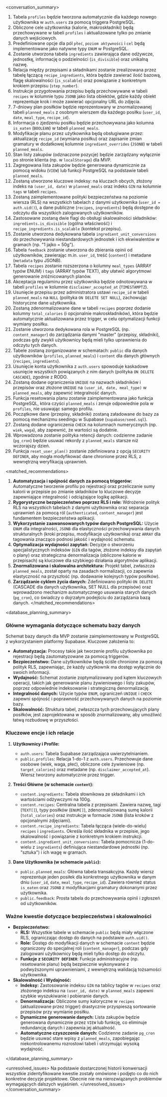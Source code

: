 <conversation_summary>
<decisions>

1.  Tabela `profiles` będzie tworzona automatycznie dla każdego nowego użytkownika w `auth.users` za pomocą triggera PostgreSQL.
2.  Obliczone cele użytkownika (kalorie, makroskładniki) będą przechowywane w tabeli `profiles` i aktualizowane tylko po zmianie danych wejściowych.
3.  Predefiniowane opcje dla pól `płeć`, `poziom aktywności` i `cel` będą implementowane jako natywne typy `ENUM` w PostgreSQL.
4.  Zostanie utworzona tabela `ingredients` zawierająca dane odżywcze, jednostkę, informację o podzielności (`is_divisible`) oraz unikalną nazwę.
5.  Relacja między przepisami a składnikami zostanie zrealizowana przez tabelę łączącą `recipe_ingredients`, która będzie zawierać ilość bazową, flagę skalowalności (`is_scalable`) oraz powiązanie z konkretnym krokiem przepisu (`step_number`).
6.  Instrukcje przygotowania przepisu będą przechowywane w tabeli `recipes` w kolumnie typu `JSONB` jako lista obiektów, gdzie każdy obiekt reprezentuje krok i może zawierać opcjonalny URL do zdjęcia.
7.  7-dniowy plan posiłków będzie reprezentowany w znormalizowanej tabeli `planned_meals` z osobnym wierszem dla każdego posiłku (`user_id`, `date`, `meal_type`, `recipe_id`).
8.  Informacja o zjedzeniu posiłku będzie przechowywana jako kolumna `is_eaten` (`BOOLEAN`) w tabeli `planned_meals`.
9.  Modyfikacje planu przez użytkownika będą obsługiwane przez: aktualizację `recipe_id` (wymiana posiłku) oraz zapisanie zmian gramatury w dodatkowej kolumnie `ingredient_overrides` (`JSONB`) w tabeli `planned_meals`.
10. Stan listy zakupów (odznaczone pozycje) będzie zarządzany wyłącznie po stronie klienta (np. w `localStorage`) dla MVP.
11. Zagregowana lista zakupów będzie generowana dynamicznie za pomocą widoku (`VIEW`) lub funkcji PostgreSQL na podstawie tabeli `planned_meals`.
12. Zostaną utworzone kluczowe indeksy: na kluczach obcych, złożony indeks na `(user_id, date)` w `planned_meals` oraz indeks `GIN` na kolumnie `tags` w tabeli `recipes`.
13. Zostaną zaimplementowane polityki bezpieczeństwa na poziomie wiersza (RLS) na wszystkich tabelach z danymi użytkownika (`user_id = auth.uid()`), a dane publiczne (`recipes`, `ingredients`) będą dostępne do odczytu dla wszystkich zalogowanych użytkowników.
14. Zastosowane zostaną dwie flagi do obsługi skalowalności składników: `ingredients.is_divisible` (ogólna właściwość) i `recipe_ingredients.is_scalable` (kontekst przepisu).
15. Zostanie utworzona dedykowana tabela `ingredient_unit_conversions` do przechowywania niestandardowych jednostek i ich ekwiwalentów w gramach (np. "1 jajko = 50g").
16. Tabela `feedback` zostanie utworzona do zbierania opinii od użytkowników, zawierając m.in. `user_id`, treść (`content`) i metadane (`metadata` typu JSONB).
17. Tabela `recipes` zostanie rozszerzona o kolumny `meal_types` (ARRAY typów ENUM) i `tags` (ARRAY typów TEXT), aby ułatwić algorytmowi generowanie zróżnicowanych planów.
18. Akceptacja regulaminu przez użytkownika będzie odnotowywana w tabeli `profiles` w kolumnie `disclaimer_accepted_at` (`TIMESTAMPTZ`).
19. Usunięcie przepisu przez administratora ustawi `recipe_id` w tabeli `planned_meals` na `NULL` (polityka `ON DELETE SET NULL`), zachowując historyczne dane użytkownika.
20. Zostaną zdenormalizowane dane w tabeli `recipes` poprzez dodanie kolumny `total_calories` (i opcjonalnie makroskładników), która będzie automatycznie aktualizowana przez trigger, w celu optymalizacji funkcji wymiany posiłku.
21. Zostanie utworzona dedykowana rola w PostgreSQL (np. `content_manager`) do zarządzania danymi "master" (przepisy, składniki), podczas gdy zwykli użytkownicy będą mieli tylko uprawnienia do odczytu tych danych.
22. Tabele zostaną zorganizowane w schematach: `public` dla danych użytkowników (`profiles`, `planned_meals`) i `content` dla danych głównych (`recipes`, `ingredients`).
23. Usunięcie konta użytkownika z `auth.users` spowoduje kaskadowe usunięcie wszystkich powiązanych z nim danych (polityka `ON DELETE CASCADE`), zgodnie z RODO.
24. Zostaną dodane ograniczenia `UNIQUE` na nazwach składników i przepisów oraz złożone `UNIQUE` na `(user_id, date, meal_type)` w `planned_meals`, aby zapewnić integralność danych.
25. Funkcja resetowania planu zostanie zaimplementowana jako funkcja PostgreSQL, która czyści `planned_meals` i zeruje odpowiednie pola w `profiles`, nie usuwając samego profilu.
26. Początkowe dane (przepisy, składniki) zostaną załadowane do bazy za pomocą mechanizmu seedingu w Supabase (`supabase/seed.sql`).
27. Zostaną dodane ograniczenia `CHECK` na kolumnach numerycznych (np. `wiek`, `waga`), aby zapewnić, że wartości są dodatnie.
28. Wprowadzona zostanie polityka retencji danych: codzienne zadanie (`pg_cron`) będzie usuwać rekordy z `planned_meals` starsze niż wczorajszy dzień.
29. Funkcja `reset_user_plan()` zostanie zdefiniowana z opcją `SECURITY DEFINER`, aby mogła modyfikować dane chronione przez RLS, z wewnętrzną weryfikacją uprawnień.
    </decisions>

<matched_recommendations>

1.  **Automatyzacja i spójność danych za pomocą triggerów:** Automatyczne tworzenie profilu po rejestracji oraz przeliczanie sumy kalorii w przepisie po zmianie składników to kluczowe decyzje zapewniające integralność i odciążające logikę aplikacji.
2.  **Rygorystyczne bezpieczeństwo poprzez RLS i role:** Wdrożenie polityk RLS na wszystkich tabelach z danymi użytkownika oraz separacja uprawnień za pomocą ról (`authenticated`, `content_manager`) jest fundamentem bezpieczeństwa aplikacji.
3.  **Wykorzystanie zaawansowanych typów danych PostgreSQL:** Użycie `ENUM` dla integralności, `JSONB` dla elastyczności przechowywania danych strukturalnych (kroki przepisu, modyfikacje użytkownika) oraz `ARRAY` dla tagowania znacząco podnosi jakość i wydajność schematu.
4.  **Optymalizacja wydajności zapytań:** Decyzje o stworzeniu specjalistycznych indeksów (`GIN` dla tagów, złożone indeksy dla zapytań o plany) oraz strategiczna denormalizacja (obliczone kalorie w przepisach) są kluczowe dla szybkiego działania algorytmów aplikacji.
5.  **Znormalizowana i skalowalna architektura:** Projekt tabel, zwłaszcza `planned_meals`, został oparty na zasadach normalizacji, co zapewnia elastyczność na przyszłość (np. dodawanie kolejnych typów posiłków).
6.  **Zarządzanie cyklem życia danych:** Zdefiniowano polityki `ON DELETE` (CASCADE dla danych użytkownika, SET NULL dla przepisów) oraz wprowadzono mechanizm automatycznego usuwania starych danych (`pg_cron`), co świadczy o dojrzałym podejściu do zarządzania bazą danych.
    </matched_recommendations>

<database_planning_summary>

### Główne wymagania dotyczące schematu bazy danych

Schemat bazy danych dla MVP zostanie zaimplementowany w PostgreSQL z wykorzystaniem platformy Supabase. Kluczowe założenia to:

- **Automatyzacja:** Procesy takie jak tworzenie profilu użytkownika po rejestracji będą zautomatyzowane za pomocą triggerów.
- **Bezpieczeństwo:** Dane użytkowników będą ściśle chronione za pomocą polityk RLS, zapewniając, że każdy użytkownik ma dostęp wyłącznie do swoich informacji.
- **Wydajność:** Schemat zostanie zoptymalizowany pod kątem kluczowych operacji, takich jak generowanie planu żywieniowego i listy zakupów, poprzez odpowiednie indeksowanie i strategiczną denormalizację.
- **Integralność danych:** Użycie typów `ENUM`, ograniczeń `UNIQUE` i `CHECK` zapewni spójność i poprawność przechowywanych danych na poziomie bazy.
- **Skalowalność:** Struktura tabel, zwłaszcza tych przechowujących plany posiłków, jest zaprojektowana w sposób znormalizowany, aby umożliwić łatwą rozbudowę w przyszłości.

### Kluczowe encje i ich relacje

1.  **Użytkownicy i Profile:**
    - `auth.users`: Tabela Supabase zarządzająca uwierzytelnianiem.
    - `public.profiles`: Relacja 1-do-1 z `auth.users`. Przechowuje dane osobowe (wiek, waga, płeć), obliczone cele żywieniowe (np. `target_calories`) oraz metadane (np. `disclaimer_accepted_at`). Wiersz tworzony automatycznie przez trigger.

2.  **Treści Główne (w schemacie `content`):**
    - `content.ingredients`: Tabela słownikowa ze składnikami i ich wartościami odżywczymi na 100g.
    - `content.recipes`: Centralna tabela z przepisami. Zawiera nazwę, tagi (`TEXT[]`), typy posiłków (`ENUM[]`), zdenormalizowaną sumę kalorii (`total_calories`) oraz instrukcje w formacie `JSONB` (lista kroków z opcjonalnymi zdjęciami).
    - `content.recipe_ingredients`: Tabela łącząca (wiele-do-wielu) `recipes` i `ingredients`. Określa ilość składnika w przepisie, jego skalowalność i powiązanie z konkretnym krokiem instrukcji.
    - `content.ingredient_unit_conversions`: Tabela pomocnicza (1-do-wielu z `ingredients`) definiująca niestandardowe jednostki (np. "sztuka") i ich wagę w gramach.

3.  **Dane Użytkownika (w schemacie `public`):**
    - `public.planned_meals`: Główna tabela transakcyjna. Każdy wiersz reprezentuje jeden posiłek dla konkretnego użytkownika w danym dniu (`user_id`, `date`, `meal_type`, `recipe_id`). Zawiera również status `is_eaten` oraz `JSONB` z modyfikacjami gramatury dokonanymi przez użytkownika.
    - `public.feedback`: Prosta tabela do przechowywania opinii i zgłoszeń od użytkowników.

### Ważne kwestie dotyczące bezpieczeństwa i skalowalności

- **Bezpieczeństwo:**
  - **RLS:** Wszystkie tabele w schemacie `public` będą miały włączone RLS, ograniczając dostęp do danych na podstawie `auth.uid()`.
  - **Role:** Dostęp do modyfikacji danych w schemacie `content` będzie ograniczony do specjalnej roli (`content_manager`), podczas gdy zalogowani użytkownicy będą mieli tylko dostęp do odczytu.
  - **Funkcje z `SECURITY DEFINER`**: Funkcje administracyjne (np. resetowanie planu) będą bezpiecznie wykonywane z podwyższonymi uprawnieniami, z wewnętrzną walidacją tożsamości użytkownika.
- **Skalowalność i Wydajność:**
  - **Indeksy:** Zastosowanie indeksu `GIN` na tablicy tagów w `recipes` oraz złożonego indeksu na `(user_id, date)` w `planned_meals` zapewni szybkie wyszukiwanie i pobieranie danych.
  - **Denormalizacja:** Obliczone sumy kaloryczne w `recipes` (aktualizowane przez trigger) drastycznie przyspieszą sortowanie przepisów przy wymianie posiłku.
  - **Dynamiczne generowanie danych:** Lista zakupów będzie generowana dynamicznie przez `VIEW` lub funkcję, co eliminuje redundancję danych i zapewnia jej aktualność.
  - **Automatyczne czyszczenie danych:** Codzienne zadanie `pg_cron` będzie usuwać stare wpisy z `planned_meals`, zapobiegając niekontrolowanemu rozrostowi tabeli i utrzymując wysoką wydajność.

</database_planning_summary>

<unresolved_issues>
Na podstawie dostarczonej historii konwersacji wszystkie zidentyfikowane kwestie zostały omówione i podjęto co do nich konkretne decyzje projektowe. Obecnie nie ma nierozwiązanych problemów wymagających dalszych wyjaśnień.
</unresolved_issues>
</conversation_summary>
